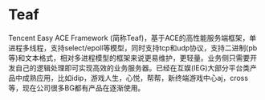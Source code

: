 # Teaf
Tencent Easy ACE Framework (简称Teaf)，基于ACE的高性能服务端框架，单进程多线程，支持select/epoll等模型，同时支持tcp和udp协议，支持二进制(pb等)和文本格式，相对多进程模型的框架来说更易维护，更轻量。业务侧只需要开发自己的逻辑处理即可实现高效的业务服务器。已经在互娱(IEG)大部分平台类产品中成熟应用，比如idip，游戏人生，心悦，帮帮，新终端游戏中心aj，cross等，现在公司很多BG都有产品在逐渐使用。
